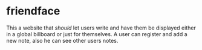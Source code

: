 # friendface

This a website that *should* let users write and have them be displayed either in a global billboard or just for themselves. A user can register and add a new note, also he can see other users notes.
